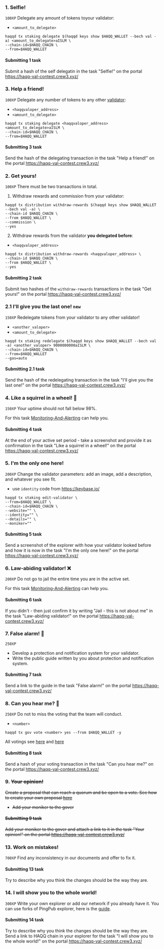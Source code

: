 ### 1. Selfie! 
`100XP` Delegate any amount of tokens toyour validator:
- `<amount_to_delegate>`
```
haqqd tx staking delegate $(haqqd keys show $HAQQ_WALLET --bech val -a) <amount_to_delegate>aISLM \
--chain-id=$HAQQ_CHAIN \
--from=$HAQQ_WALLET
```
#### Submitting 1 task
Submit a hash of the self delegatin in the task "Selfie!" on the portal https://haqq-val-contest.crew3.xyz/

### 3. Help a friend!
`100XP` Delegate any number of tokens to any other [validator](https://haqq.explorers.guru/validators):
- `<haqqvaloper_address>`
- `<amount_to_delegate>`
```
haqqd tx staking delegate <haqqvaloper_address> <amount_to_delegate>aISLM \
--chain-id=$HAQQ_CHAIN \
--from=$HAQQ_WALLET
```
#### Submitting 3 task
Send the hash of the delegating transaction in the task "Help a friend!" on the portal https://haqq-val-contest.crew3.xyz/

### 2. Get yours!
`100XP` There must be two transactions in total.
1. Withdraw rewards and commission from your validator:
```
haqqd tx distribution withdraw-rewards $(haqqd keys show $HAQQ_WALLET --bech val -a) \
--chain-id $HAQQ_CHAIN \
--from $HAQQ_WALLET \
--commission \
--yes
```
2. Withdraw rewards from the validator **you delegated before**:
- `<haqqvaloper_address>`
```
haqqd tx distribution withdraw-rewards <haqqvaloper_address> \
--chain-id $HAQQ_CHAIN \
--from $HAQQ_WALLET \
--yes
```
#### Submitting 2 task
Submit two hashes of the `withdraw-rewards` transactions in the task "Get yours!" on the portal https://haqq-val-contest.crew3.xyz/

### 2.1 I'll give you the last one! `new`
`150XP` Redelegate tokens from your validator to any other validator!
- `<another_valoper>`
- `<amount_to_delegate>`
```
haqqd tx staking redelegate $(haqqd keys show $HAQQ_WALLET --bech val -a) <another_valoper> 9000000000aISLM \
--chain-id=$HAQQ_CHAIN \
--from=$HAQQ_WALLET
--gas=auto
```
#### Submitting 2.1 task
Send the hash of the redelegating transaction in the task "I'll give you the last one!" on the portal https://haqq-val-contest.crew3.xyz/

### 4. Like a squirrel in a wheel! 👀
`150XP` Your uptime should not fall below 98%.

For this task [Monitoring-And-Alerting](https://github.com/AlexToTheSun/Validator_Activity/tree/main/Monitoring-And-Alerting) can help you.
#### Submitting 4 task
At the end of your active set period - take a screenshot and provide it as confirmation in the task "Like a squirrel in a wheel!" on the portal https://haqq-val-contest.crew3.xyz/

### 5. I'm the only one here!
`200XP` Change the validator parameters: add an image, add a description, and whatever you see fit.
- use `identity` code from https://keybase.io/
```
haqqd tx staking edit-validator \
--from=$HAQQ_WALLET \
--chain-id=$HAQQ_CHAIN \
--website="" \
--identity="" \
--details="" \
--moniker=""
```
#### Submitting 5 task
Send a screenshot of the explorer with how your validator looked before and how it is now in the task "I'm the only one here!" on the portal https://haqq-val-contest.crew3.xyz/

### 6. Law-abiding validator! ❌
`200XP` Do not go to jail the entire time you are in the active set.

For this task [Monitoring-And-Alerting](https://github.com/AlexToTheSun/Validator_Activity/tree/main/Monitoring-And-Alerting) can help you.
#### Submitting 6 task
If you didn't -  then just confirm it by writing "Jail - this is not about me" in the task "Law-abiding validator!" on the portal https://haqq-val-contest.crew3.xyz/

### 7. False alarm! 👀
`250XP` 
- Develop a protection and notification system for your validator.
- Write the public guide written by you about protection and notification system.
#### Submitting 7 task
Send a link to the guide in the task "False alarm!" on the portal https://haqq-val-contest.crew3.xyz/

### 8. Can you hear me? 👀
`250XP` Do not to miss the voting that the team will conduct.
- `<number>`
```
haqqd tx gov vote <number> yes --from $HAQQ_WALLET -y
```

All votings see [here](https://haqq.explorers.guru/proposals) and [here](https://testnet.manticore.team/haqq/gov)
#### Submitting 8 task
Send a hash of your voting transaction in the task "Can you hear me?" on the portal https://haqq-val-contest.crew3.xyz/

### 9. ~~Your opinion!~~
~~Create a proposal that can reach a quorum and be open to a vote. See how to create your own proposal [here](https://hub.cosmos.network/main/governance/submitting.html#sending-the-transaction-that-submits-your-governance-proposal)~~
- ~~Add your moniker to the gover~~
#### ~~Submitting 9 task~~
~~Add your moniker to the gover and attach a link to it in the task "Your opinion!" on the portal https://haqq-val-contest.crew3.xyz/~~

### 13. Work on mistakes!
`700XP` Find any inconsistency in our documents and offer to fix it.
#### Submitting 13 task
Try to describe why you think the changes should be the way they are.

### 14. I will show you to the whole world!
`300XP` Write your own explorer or add our network if you already have it. You can use forks of PingPub explorer, here is the [guide](https://github.com/AlexToTheSun/Validator_Activity/tree/main/Testnet-guides/Haqq/explorer).
#### Submitting 14 task
Try to describe why you think the changes should be the way they are.
Send a link to HAQQ chain in your explorer for the task "I will show you to the whole world!" on the portal https://haqq-val-contest.crew3.xyz/




